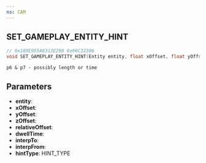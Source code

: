 ```yaml
---
ns: CAM
---
```

## SET_GAMEPLAY_ENTITY_HINT

```c
// 0x189E955A8313E298 0x66C32306
void SET_GAMEPLAY_ENTITY_HINT(Entity entity, float xOffset, float yOffset, float zOffset, BOOL relativeOffset, int dwellTime, int interpTo, int interpFrom, Hash hintType);
```

```
p6 & p7 - possibly length or time  
```

## Parameters
* **entity**: 
* **xOffset**: 
* **yOffset**: 
* **zOffset**: 
* **relativeOffset**: 
* **dwellTime**: 
* **interpTo**: 
* **interpFrom**: 
* **hintType**: HINT_TYPE

